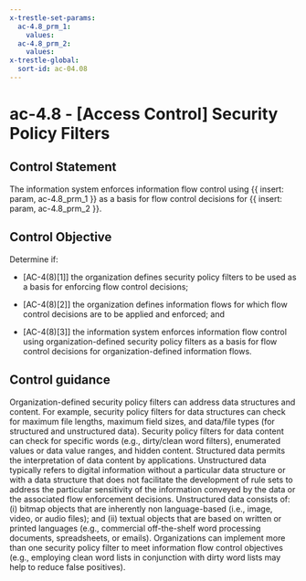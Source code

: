 ```yaml
---
x-trestle-set-params:
  ac-4.8_prm_1:
    values:
  ac-4.8_prm_2:
    values:
x-trestle-global:
  sort-id: ac-04.08
---
```


# ac-4.8 - \[Access Control\] Security Policy Filters

## Control Statement

The information system enforces information flow control using {{ insert: param, ac-4.8_prm_1 }} as a basis for flow control decisions for {{ insert: param, ac-4.8_prm_2 }}.

## Control Objective

Determine if:

- \[AC-4(8)[1]\] the organization defines security policy filters to be used as a basis for enforcing flow control decisions;

- \[AC-4(8)[2]\] the organization defines information flows for which flow control decisions are to be applied and enforced; and

- \[AC-4(8)[3]\] the information system enforces information flow control using organization-defined security policy filters as a basis for flow control decisions for organization-defined information flows.

## Control guidance

Organization-defined security policy filters can address data structures and content. For example, security policy filters for data structures can check for maximum file lengths, maximum field sizes, and data/file types (for structured and unstructured data). Security policy filters for data content can check for specific words (e.g., dirty/clean word filters), enumerated values or data value ranges, and hidden content. Structured data permits the interpretation of data content by applications. Unstructured data typically refers to digital information without a particular data structure or with a data structure that does not facilitate the development of rule sets to address the particular sensitivity of the information conveyed by the data or the associated flow enforcement decisions. Unstructured data consists of: (i) bitmap objects that are inherently non language-based (i.e., image, video, or audio files); and (ii) textual objects that are based on written or printed languages (e.g., commercial off-the-shelf word processing documents, spreadsheets, or emails). Organizations can implement more than one security policy filter to meet information flow control objectives (e.g., employing clean word lists in conjunction with dirty word lists may help to reduce false positives).
